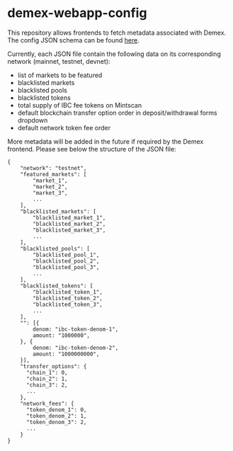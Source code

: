 # demex-webapp-config

This repository allows frontends to fetch metadata associated with Demex.
The config JSON schema can be found [here](/config.schema.json).

Currently, each JSON file contain the following data on its corresponding network (mainnet, testnet, devnet):
- list of markets to be featured
- blacklisted markets
- blacklisted pools
- blacklisted tokens
- total supply of IBC fee tokens on Mintscan
- default blockchain transfer option order in deposit/withdrawal forms dropdown
- default network token fee order

More metadata will be added in the future if required by the Demex frontend. Please see below the structure of the JSON file:

```
{
    "network": "testnet",
    "featured_markets": [
        "market_1",
        "market_2",
        "market_3",
        ...
    ],
    "blacklisted_markets": [
        "blacklisted_market_1",
        "blacklisted_market_2",
        "blacklisted_market_3",
        ...
    ],
    "blacklisted_pools": [
        "blacklisted_pool_1",
        "blacklisted_pool_2",
        "blacklisted_pool_3",
        ...
    ],
    "blacklisted_tokens": [
        "blacklisted_token_1",
        "blacklisted_token_2",
        "blacklisted_token_3",
        ...
    ],
    "": [{
        denom: "ibc-token-denom-1",
        amount: "1000000",
    }, {
        denom: "ibc-token-denom-2",
        amount: "1000000000",
    }],
    "transfer_options": {
      "chain_1": 0,
      "chain_2": 1,
      "chain_3": 2,
      ...
    },
    "network_fees": {
      "token_denom_1": 0,
      "token_denom_2": 1,
      "token_denom_3": 2,
      ...
    }
}
```
